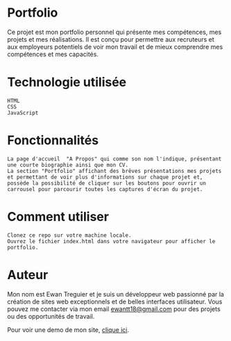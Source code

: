 # Portfolio


Ce projet est mon portfolio personnel qui présente mes compétences, mes projets et mes réalisations. Il est conçu pour permettre aux recruteurs et aux employeurs potentiels de voir mon travail et de mieux comprendre mes compétences et mes capacités.

# Technologie utilisée

    HTML
    CSS
    JavaScript

# Fonctionnalités

    La page d'accueil  "A Propos" qui comme son nom l'indique, présentant une courte biographie ainsi que mon CV.
    La section "Portfolio" affichant des brêves présentations mes projets et permettant de voir plus d'informations sur chaque projet et,
    possède la possibilité de cliquer sur les boutons pour ouvrir un carrousel pour parcourir toutes les captures d'écran du projet.

# Comment utiliser

    Clonez ce repo sur votre machine locale.
    Ouvrez le fichier index.html dans votre navigateur pour afficher le portfolio.

# Auteur

Mon nom est Ewan Treguier et je suis un développeur web passionné par la création de sites web exceptionnels et de belles interfaces utilisateur. Vous pouvez me contacter via mon email ewantt18@gmail.com pour des projets ou des opportunités de travail.

Pour voir une demo de mon site, [clique ici](https://ewan-treguier.github.io/portfolio/).
